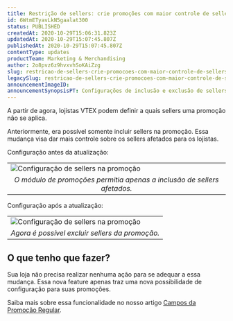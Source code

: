 ```yaml
---
title: Restrição de sellers: crie promoções com maior controle de sellers afetados
id: 6WtmETyavLkN5gaalat300
status: PUBLISHED
createdAt: 2020-10-29T15:06:31.823Z
updatedAt: 2020-10-29T15:07:45.807Z
publishedAt: 2020-10-29T15:07:45.807Z
contentType: updates
productTeam: Marketing & Merchandising
author: 2o8pvz6z9hvxvhSoKAiZzg
slug: restricao-de-sellers-crie-promocoes-com-maior-controle-de-sellers-afetados
legacySlug: restricao-de-sellers-crie-promocoes-com-maior-controle-de-sellers-afetados
announcementImageID: 
announcementSynopsisPT: Configurações de inclusão e exclusão de sellers em promoções
---
```


A partir de agora, lojistas VTEX podem definir a quais sellers uma promoção não se aplica. 

Anteriormente, era possível somente incluir sellers na promoção. Essa mudança visa dar mais controle sobre os sellers afetados para os lojistas.

Configuração antes da atualização:

<table width="100%">
  <tr>
    <td>
      <img
           src="https://images.ctfassets.net/alneenqid6w5/6qb2C2KjQgKayaqiM2USGL/ed89629aff64aa8256b0e7c77fa8ed76/seller-promo-PT.png" style= "display: block; margin-left: auto; margin-right: auto;" alt = "Configuração de sellers na promoção">
    </td>
  </tr>
  <tr>
    <td style="text-align: center;">
      <em>
        O módulo de promoções permitia apenas a inclusão de sellers afetados.
      </em>
    </td>
  </tr>
</table>

Configuração após a atualização:

<table width="100%">
  <tr>
    <td>
      <img
           src="https://images.ctfassets.net/alneenqid6w5/5hJ6CCeGeJdJtDUrsVcc8h/c8025981576d0941aed65edc10975e4e/seller-promo-PT2.png" style= "display: block; margin-left: auto; margin-right: auto;" alt = "Configuração de sellers na promoção">
    </td>
  </tr>
  <tr>
    <td style="text-align: center;">
      <em>
        Agora é possível excluir sellers da promoção.
      </em>
    </td>
  </tr>
</table>

## O que tenho que fazer?

Sua loja não precisa realizar nenhuma ação para se adequar a essa mudança. Essa nova feature apenas traz uma nova possibilidade de configuração para suas promoções.

Saiba mais sobre essa funcionalidade no nosso artigo [Campos da Promoção Regular](https://help.vtex.com/pt/tutorial/promocao-regular--tutorials_327). 
